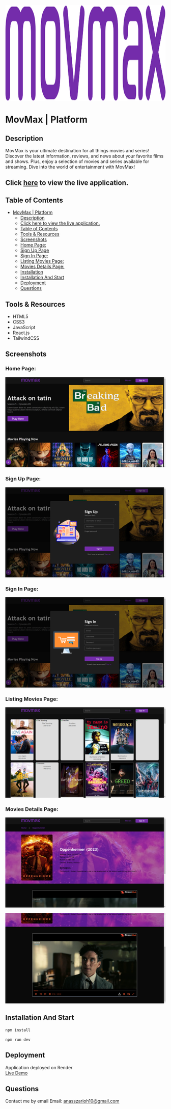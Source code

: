
<div align="center">
  <img src="./src/images/movmax.png" alt="MovMax" width="540" height="300"/>
</div>

# MovMax | Platform

## Description

MovMax is your ultimate destination for all things movies and series! Discover the latest information, reviews, and news about your favorite films and shows. Plus, enjoy a selection of movies and series available for streaming. Dive into the world of entertainment with MovMax!

## Click [here](https://movmax.onrender.com/) to view the live application.

## Table of Contents

- [MovMax | Platform](#movamx--platform)
  - [Description](#description)
  - [Click here to view the live application.](#click-here-to-view-the-live-application)
  - [Table of Contents](#table-of-contents)
  - [Tools \& Resources](#tools--resources)
  - [Screenshots](#screenshots)
  - [Home Page:](#main-page)
  - [Sign Up Page](#sign-up-page)
  - [Sign In Page:](#sign-in-page)
  - [Listing Movies Page:](#listing-movies-page)
  - [Movies Details Page:](#movies-details-page)
  - [Installation](#instalation)
  - [Installation And Start](#installation-and-start)
  - [Deployment](#deployment)
  - [Questions](#questions)


## Tools & Resources

- HTML5
- CSS3
- JavaScript
- React.js
- TailwindCSS


## Screenshots

  ### Home Page:

  ![screenshot](./src/screenshots/Image1.png)


  ### Sign Up Page:

  ![screenshot](./src/screenshots/Image3.png)


  ### Sign In Page:

  ![screenshot](./src/screenshots/Image2.png)


  ### Listing Movies Page:

  ![screenshot](./src/screenshots/Image4.png)


  ### Movies Details Page:

  ![screenshot](./src/screenshots/Image5.png)



  ![screenshot](./src/screenshots/Image6.png)


## Installation And Start 

```
npm install
```

```
npm run dev
```

## Deployment

Application deployed on Render  
[Live Demo](https://movmax.onrender.com/)


## Questions

Contact me by email
Email: [anasszarioh10@gmail.com](mailto:anasszarioh10@gmail.com)
